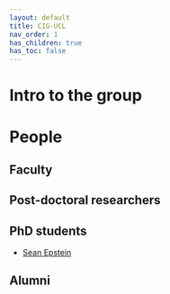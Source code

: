 ```yaml
---
layout: default
title: CIG-UCL
nav_order: 1
has_children: true
has_toc: false
---
```


# Intro to the group

# People

## Faculty

## Post-doctoral researchers

## PhD students

- [Sean Epstein](https://seancepstein.github.io/)

## Alumni

